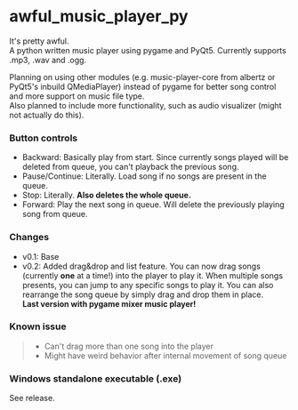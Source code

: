 # awful_music_player_py
It's pretty awful.
<br>A python written music player using pygame and PyQt5. Currently supports .mp3, .wav and .ogg.

Planning on using other modules (e.g. music-player-core from albertz or PyQt5's inbuild QMediaPlayer) instead of pygame for better song control and more support on music file type.
<br>Also planned to include more functionality, such as audio visualizer (might not actually do this).

### Button controls
- Backward: Basically play from start. Since currently songs played will be deleted from queue, you can't playback the previous song.
- Pause/Continue: Literally. Load song if no songs are present in the queue.
- Stop: Literally. **Also deletes the whole queue.**
- Forward: Play the next song in queue. Will delete the previously playing song from queue.

### Changes
- v0.1: Base
- v0.2: Added drag&drop and list feature. You can now drag songs (currently **one** at a time!) into the player to play it. When multiple songs presents, you can jump to any specific songs to play it. You can also rearrange the song queue by simply drag and drop them in place.<br>**Last version with pygame mixer music player!**

### Known issue
> - Can't drag more than one song into the player
> - Might have weird behavior after internal movement of song queue

### Windows standalone executable (.exe)
See release.
